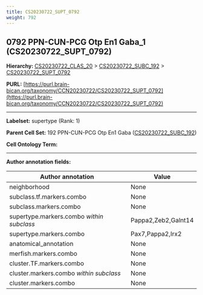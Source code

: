 ```yaml
---
title: CS20230722_SUPT_0792
weight: 792
---
```

## 0792 PPN-CUN-PCG Otp En1 Gaba_1 (CS20230722_SUPT_0792)
<b>Hierarchy: </b>
[CS20230722_CLAS_20](../CS20230722_CLAS_20) >
[CS20230722_SUBC_192](../CS20230722_SUBC_192) >
[CS20230722_SUPT_0792](../CS20230722_SUPT_0792)

**PURL:** [https://purl.brain-bican.org/taxonomy/CCN20230722/CS20230722_SUPT_0792](https://purl.brain-bican.org/taxonomy/CCN20230722/CS20230722_SUPT_0792)

---


**Labelset:** supertype (Rank: 1)

**Parent Cell Set:** 192 PPN-CUN-PCG Otp En1 Gaba ([CS20230722_SUBC_192](../CS20230722_SUBC_192))



**Cell Ontology Term:** 

[MARKER GENES.]: #


---

[TRANSFERRED ANNOTATIONS.]: #


[AUTHOR ANNOTATION FIELDS.]: #


**Author annotation fields:**

| Author annotation | Value |
|-------------------|-------|
|neighborhood|None|
|subclass.tf.markers.combo|None|
|subclass.markers.combo|None|
|supertype.markers.combo _within subclass_|Pappa2,Zeb2,Galnt14|
|supertype.markers.combo|Pax7,Pappa2,Irx2|
|anatomical_annotation|None|
|merfish.markers.combo|None|
|cluster.TF.markers.combo|None|
|cluster.markers.combo _within subclass_|None|
|cluster.markers.combo|None|
